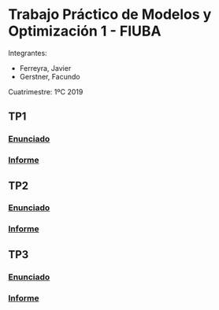 # Trabajo Práctico de Modelos y Optimización 1 - FIUBA

Integrantes:
* Ferreyra, Javier
* Gerstner, Facundo

Cuatrimestre: 1ºC 2019

## TP1

### [Enunciado](https://github.com/javier2409/Modelos1/blob/master/Trabajo_Practico_1er_Cuatrimestrestre_2019.pdf)

### [Informe](https://github.com/javier2409/Modelos1/blob/master/Informe.pdf)

## TP2

### [Enunciado](https://github.com/javier2409/Modelos1/blob/master/TP2/Trabajo_Practico_1er_Cuatrimestrestre_2019_Segunda_Entrega.pdf)

### [Informe](https://github.com/javier2409/Modelos1/blob/master/TP2/Modelos_1_TP.pdf)

## TP3

### [Enunciado](https://github.com/javier2409/Modelos1/blob/master/TP2/Trabajo_Practico_1er_Cuatrimestrestre_2019_Segunda_Entrega.pdf)

### [Informe](https://github.com/javier2409/Modelos1/blob/master/TP3/Trabajo_Practico_1er_Cuatrimestrestre_2019_Tercera_Entrega.pdf)
